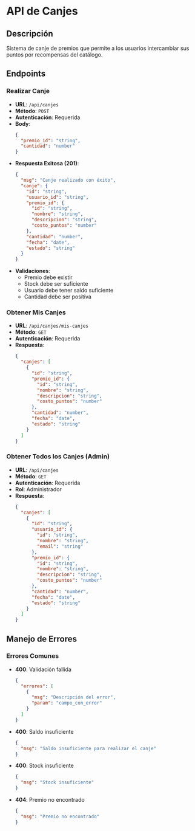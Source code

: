 # API de Canjes

## Descripción
Sistema de canje de premios que permite a los usuarios intercambiar sus puntos por recompensas del catálogo.

## Endpoints

### Realizar Canje
- **URL**: `/api/canjes`
- **Método**: `POST`
- **Autenticación**: Requerida
- **Body**:
  ```json
  {
    "premio_id": "string",
    "cantidad": "number"
  }
  ```
- **Respuesta Exitosa (201)**:
  ```json
  {
    "msg": "Canje realizado con éxito",
    "canje": {
      "id": "string",
      "usuario_id": "string",
      "premio_id": {
        "id": "string",
        "nombre": "string",
        "descripcion": "string",
        "costo_puntos": "number"
      },
      "cantidad": "number",
      "fecha": "date",
      "estado": "string"
    }
  }
  ```
- **Validaciones**:
  - Premio debe existir
  - Stock debe ser suficiente
  - Usuario debe tener saldo suficiente
  - Cantidad debe ser positiva

### Obtener Mis Canjes
- **URL**: `/api/canjes/mis-canjes`
- **Método**: `GET`
- **Autenticación**: Requerida
- **Respuesta**:
  ```json
  {
    "canjes": [
      {
        "id": "string",
        "premio_id": {
          "id": "string",
          "nombre": "string",
          "descripcion": "string",
          "costo_puntos": "number"
        },
        "cantidad": "number",
        "fecha": "date",
        "estado": "string"
      }
    ]
  }
  ```

### Obtener Todos los Canjes (Admin)
- **URL**: `/api/canjes`
- **Método**: `GET`
- **Autenticación**: Requerida
- **Rol**: Administrador
- **Respuesta**:
  ```json
  {
    "canjes": [
      {
        "id": "string",
        "usuario_id": {
          "id": "string",
          "nombre": "string",
          "email": "string"
        },
        "premio_id": {
          "id": "string",
          "nombre": "string",
          "descripcion": "string",
          "costo_puntos": "number"
        },
        "cantidad": "number",
        "fecha": "date",
        "estado": "string"
      }
    ]
  }
  ```

## Manejo de Errores

### Errores Comunes
- **400**: Validación fallida
  ```json
  {
    "errores": [
      {
        "msg": "Descripción del error",
        "param": "campo_con_error"
      }
    ]
  }
  ```
- **400**: Saldo insuficiente
  ```json
  {
    "msg": "Saldo insuficiente para realizar el canje"
  }
  ```
- **400**: Stock insuficiente
  ```json
  {
    "msg": "Stock insuficiente"
  }
  ```
- **404**: Premio no encontrado
  ```json
  {
    "msg": "Premio no encontrado"
  }
  ```